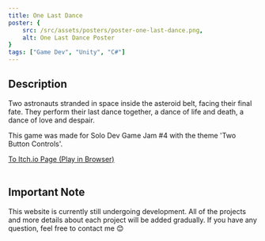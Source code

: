 ```yaml
---
title: One Last Dance
poster: {
    src: /src/assets/posters/poster-one-last-dance.png,
    alt: One Last Dance Poster
}
tags: ["Game Dev", "Unity", "C#"]
---
```

## Description
Two astronauts stranded in space inside the asteroid belt, facing their final fate. They perform their last dance together, a dance of life and death, a dance of love and despair. 

This game was made for Solo Dev Game Jam #4 with the theme 'Two Button Controls'.

<a href="https://moonawar.itch.io/one-last-dance" target="_blank" rel="noopener noreferrer">To Itch.io Page (Play in Browser)</a><br><br>

## Important Note
This website is currently still undergoing development. All of the projects and more details about each project will be added gradually. If you have any question, feel free to contact me 😊